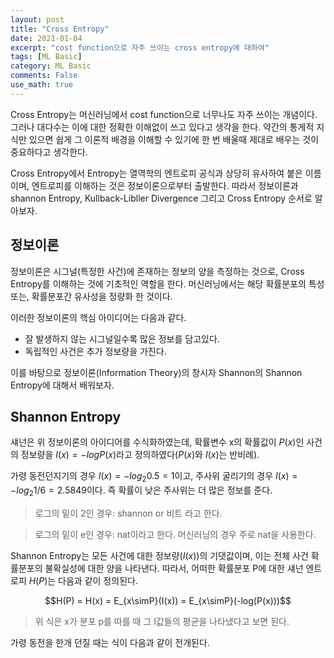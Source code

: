 ```yaml
---
layout: post
title: "Cross Entropy"
date: 2021-01-04
excerpt: "cost function으로 자주 쓰이는 cross entropy에 대하여"
tags: [ML Basic]
category: ML Basic
comments: False
use_math: true
---
```


Cross Entropy는 머신러닝에서 cost function으로 너무나도 자주 쓰이는 개념이다. 그러나 대다수는 이에 대한 정확한 이해없이 쓰고 있다고 생각을 한다.
약간의 통게적 지식만 있으면 쉽게 그 이론적 배경을 이해할 수 있기에 한 번 배울때 제대로 배우는 것이 중요하다고 생각한다.

Cross Entropy에서 Entropy는 열역학의 엔트로피 공식과 상당히 유사하여 붙은 이름이며, 엔트로피를 이해하는 것은 정보이론으로부터 출발한다. 
따라서 정보이론과 shannon Entropy, Kullback-Libller Divergence 그리고 Cross Entropy 순서로 알아보자.

## 정보이론
정보이론은 시그널(특정한 사건)에 존재하는 정보의 양을 측정하는 것으로, Cross Entropy를 이해하는 것에 기초적인 역할을 한다.
머신러닝에서는 해당 확률분포의 특성 또는, 확률분포간 유사성을 정량화 한 것이다.

이러한 정보이론의 핵심 아이디어는 다음과 같다.
* 잘 발생하지 않는 시그널일수록 많은 정보를 담고있다.
* 독립적인 사건은 추가 정보량을 가진다.

이를 바탕으로 정보이론(Information Theory)의 창시자 Shannon의 Shannon Entropy에 대해서 배워보자.

## Shannon Entropy
섀넌은 위 정보이론의 아이디어를 수식화하였는데, 확률변수 x의 확률값이 $P(x)$인 사건의 정보량을 $I(x) = -log{P(x)}$라고 정의하였다($P(x)$와 $I(x)$는 반비례).

가령 동전던지기의 경우 $I(x) = -log_{2}{0.5} = 1$이고, 주사위 굴리기의 경우 $I(x) = -log_{2}{1/6} = 2.5849$이다. 즉 확률이 낮은 주사위는 더 많은 정보를 준다.

> 로그의 밑이 2인 경우: shannon or 비트 라고 한다.

> 로그의 밑이 e인 경우: nat이라고 한다. 머신러닝의 경우 주로 nat을 사용한다.

Shannon Entropy는 모든 사건에 대한 정보량($I(x)$)의 기댓값이며, 이는 전체 사건 확률분포의 불확실성에 대한 양을 나타낸다.
따라서, 어떠한 확률분포 P에 대한 섀넌 엔트로피 $H(P)$는 다음과 같이 정의된다.

$$H(P) = H(x) = E_{x\simP}(I(x)) = E_{x\simP}(-log(P(x)))$$

> 위 식은 x가 분포 p를 따를 때 그 I값들의 평균을 나타냈다고 보면 된다.

가령 동전을 한개 던질 때는 식이 다음과 같이 전개된다.
